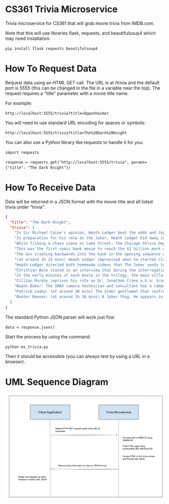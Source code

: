 # CS361 Trivia Microservice
Trivia microservice for CS361 that will grab movie trivia from IMDB.com.

Note that this will use libraries flask, requests, and beautifulsoup4 which may need installation:

`pip install flask requests beautifulsoup4`

# How To Request Data
Request data using an HTML GET call. The URL is at /trivia and the default port is 5555 (this can be changed in the file in a variable near the top). The request requires a "title" parameter with a movie title name.

For example:

`http://localhost:5555/trivia?title=Oppenheimer`

You will need to use standard URL encoding for spaces or symbols:

`http://localhost:5555/trivia?title=The%20Dark%20Knight`

You can also use a Python library like requests to handle it for you:

`import requests`

`response = requests.get("http://localhost:5555/trivia", params={"title": "The Dark Knight"})`

# How To Receive Data
Data will be returned in a JSON format with the movie title and all listed trivia under "trivia".

``` json
{
  "title": "The Dark Knight",
  "trivia": [
    "In Sir Michael Caine's opinion, Heath Ledger beat the odds and topped Jack Nicholson's Joker from Batman (1989): \"Jack was like a clown figure, benign but wicked, maybe a killer old uncle. He could be funny and make you laugh. Heath's gone in a completely different direction to Jack, he's like a really scary psychopath. He's a lovely guy and his Joker is going to be a hell of a revelation in this picture.\" Caine bases this belief on a scene where The Joker pays a visit to Bruce Wayne's penthouse. He'd never met Ledger before, so when Ledger arrived and performed, he gave Caine such a fright, he forgot his lines.",
    "In preparation for his role as the Joker, Heath Ledger hid away in a motel room for about six weeks. During this extended stay of seclusion, Ledger delved deep into the psychology of the character. He devoted himself to developing the Joker's every tic, namely the voice and that sadistic-sounding laugh (for the voice, Ledger's goal was to create a tone that didn't echo the work Jack Nicholson did in his 1989 performance as the Joker). Ledger's interpretation of the Joker's appearance was primarily based on the chaotic, disheveled look of punk rocker Sid Vicious combined with the psychotic mannerisms of Malcolm McDowell's character, Alex De Large, from A Clockwork Orange (1971).",
    "While filming a chase scene on Lake Street, the Chicago Police Department received several calls from concerned citizens stating that the police were involved in a vehicle pursuit with a dark vehicle of unknown make or model.",
    "This was the first comic book movie to reach the $1 billion mark worldwide.",
    "The bus crashing backwards into the bank in the opening sequence was much harder to pull off than was anticipated. The bus had to be taken apart and reassembled inside the building (a disused post office), concealed behind a large false wall, and then propelled backwards with an air cannon.",
    "(at around 1h 24 mins) Heath Ledger improvised when he started clapping inside his jail cell in a mocking and sardonic way, as Gordon is promoted. The clapping was not scripted, but Sir Christopher Nolan immediately encouraged the crew to continue filming, and the sequence was included in the final cut.",
    "Heath Ledger directed both homemade videos that The Joker sends to GCN. The first video involving the fake Batman was done under writer, producer, and director Sir Christopher Nolan's supervision. Nolan thought Ledger had done so well with that sequence, he felt there was no need for him to be there when it came time to film the scene where reporter Mike Engel reads The Joker's statement. He put his trust in Ledger and let him do whatever he wanted, ultimately pleased with the result after he'd seen the outcome.",
    "Christian Bale stated in an interview that during the interrogation scene, Heath Ledger wanted him to beat him as hard as he could to get the real feeling of what was required from the scene.",
    "In the early minutes of each movie in the trilogy, the main villain (Ra's al Ghul, The Joker, Bane) disguises himself as one of his own henchmen, and there is a conversation about said villain in each scene.",
    "Cillian Murphy reprises his role as Dr. Jonathan Crane a.k.a. Scarecrow from Batman Begins (2005) in this movie. This makes him the first actor to reprise the role of a Batman villain in the whole film franchise. He also reprises his role in a cameo in The Dark Knight Rises (2012).",
    "Wayne Baker: The IMAX camera technician and consultant has a cameo that is the only close-up shot in the IMAX format in this movie. He sits on the loading dock and reacts to the Batpod emerging from the wreckage of the Batmobile.",
    "Patrick Leahy: (at around 50 mins) The older gentleman that confronts The Joker at the party thrown by Bruce Wayne for Harvey Dent. Senator Leahy is a huge Batman fan, and arranged an early showing of the movie on July 12th, as a fundraiser for the children's section of the Kellogg-Hubbard Library in Montpelier, Vermont. He also appeared in Batman & Robin (1997) and as a Batman: The Animated Series (1992) voice.",
    "Buster Reeves: (at around 1h 16 mins) A Joker thug. He appears in the trailer of The Joker's semi-truck, as he hands The Joker his weapons, and he fires them at the police transport. He then rides in the passenger seat of the cab of the truck as The Joker drives."
  ]
}
```

The standard Python JSON parser will work just fine:

`data = response.json()`

Start the process by using the command:

`python ms_trivia.py`

Then it should be accessible (you can always test by using a URL in a browser).

# UML Sequence Diagram

![UML for Microservice](images/CS361%20UML.svg)
